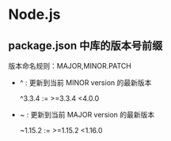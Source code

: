# Node.js

## package.json 中库的版本号前缀

版本命名规则：MAJOR,MINOR.PATCH

* ^ : 更新到当前 MINOR version 的最新版本

    ^3.3.4 := >=3.3.4 <4.0.0

* ~ : 更新到当前 MAJOR version 的最新版本

    ~1.15.2 :=  >=1.15.2 <1.16.0
